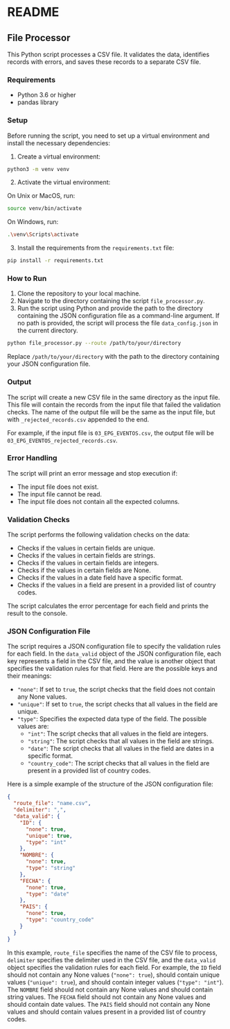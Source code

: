 # README

## File Processor

This Python script processes a CSV file. It validates the data, identifies records with errors, and saves these records to a separate CSV file.

### Requirements

- Python 3.6 or higher
- pandas library

### Setup

Before running the script, you need to set up a virtual environment and install the necessary dependencies:

1. Create a virtual environment:

```bash
python3 -m venv venv
```

2. Activate the virtual environment:

On Unix or MacOS, run:

```bash
source venv/bin/activate
```

On Windows, run:

```bash
.\venv\Scripts\activate
```

3. Install the requirements from the `requirements.txt` file:

```bash
pip install -r requirements.txt
```

### How to Run

1. Clone the repository to your local machine.
2. Navigate to the directory containing the script `file_processor.py`.
3. Run the script using Python and provide the path to the directory containing the JSON configuration file as a command-line argument. If no path is provided, the script will process the file `data_config.json` in the current directory.

```bash
python file_processor.py --route /path/to/your/directory
```

Replace `/path/to/your/directory` with the path to the directory containing your JSON configuration file.

### Output

The script will create a new CSV file in the same directory as the input file. This file will contain the records from the input file that failed the validation checks. The name of the output file will be the same as the input file, but with `_rejected_records.csv` appended to the end.

For example, if the input file is `03_EPG_EVENTOS.csv`, the output file will be `03_EPG_EVENTOS_rejected_records.csv`.

### Error Handling

The script will print an error message and stop execution if:

- The input file does not exist.
- The input file cannot be read.
- The input file does not contain all the expected columns.

### Validation Checks

The script performs the following validation checks on the data:

- Checks if the values in certain fields are unique.
- Checks if the values in certain fields are strings.
- Checks if the values in certain fields are integers.
- Checks if the values in certain fields are None.
- Checks if the values in a date field have a specific format.
- Checks if the values in a field are present in a provided list of country codes.

The script calculates the error percentage for each field and prints the result to the console.

### JSON Configuration File

The script requires a JSON configuration file to specify the validation rules for each field. In the `data_valid` object of the JSON configuration file, each key represents a field in the CSV file, and the value is another object that specifies the validation rules for that field. Here are the possible keys and their meanings:

- `"none"`: If set to `true`, the script checks that the field does not contain any None values.
- `"unique"`: If set to `true`, the script checks that all values in the field are unique.
- `"type"`: Specifies the expected data type of the field. The possible values are:
  - `"int"`: The script checks that all values in the field are integers.
  - `"string"`: The script checks that all values in the field are strings.
  - `"date"`: The script checks that all values in the field are dates in a specific format.
  - `"country_code"`: The script checks that all values in the field are present in a provided list of country codes.

Here is a simple example of the structure of the JSON configuration file:

```json
{
  "route_file": "name.csv",
  "delimiter": ",",
  "data_valid": {
    "ID": {
      "none": true,
      "unique": true,
      "type": "int"
    },
    "NOMBRE": {
      "none": true,
      "type": "string"
    },
    "FECHA": {
      "none": true,
      "type": "date"
    },
    "PAIS": {
      "none": true,
      "type": "country_code"
    }
  }
}
```

In this example, `route_file` specifies the name of the CSV file to process, `delimiter` specifies the delimiter used in the CSV file, and the `data_valid` object specifies the validation rules for each field. For example, the `ID` field should not contain any None values (`"none": true`), should contain unique values (`"unique": true`), and should contain integer values (`"type": "int"`). The `NOMBRE` field should not contain any None values and should contain string values. The `FECHA` field should not contain any None values and should contain date values. The `PAIS` field should not contain any None values and should contain values present in a provided list of country codes.